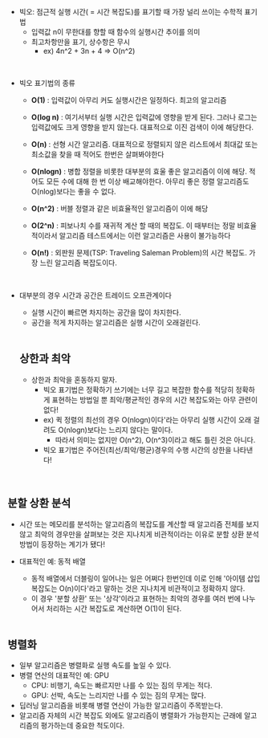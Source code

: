 - 빅오: 점근적 실행 시간( = 시간 복잡도)를 표기할 때 가장 널리 쓰이는 수학적 표기법
  - 입력값 n이 무한대를 향할 때 함수의 실행시간 추이를 의미
  - 최고차항만을 표기, 상수항은 무시
    - ex) 4n^2 + 3n + 4 ⇒ O(n^2)

<br>

- 빅오 표기법의 종류

  - **O(1)** : 입력값이 아무리 커도 실행시간은 일정하다. 최고의 알고리즘
  - **O(log n)** : 여기서부터 실행 시간은 입력값에 영향을 받게 된다. 그러나 로그는 입력값에도 크게 영향을 받지 않는다. 대표적으로 이진 검색이 이에 해당한다.
  - **O(n)** : 선형 시간 알고리즘. 대표적으로 정렬되지 않은 리스트에서 최대값 또는 최소값을 찾을 때 적어도 한번은 살펴봐야한다
  - **O(nlogn)** : 병합 정렬을 비롯한 대부분의 효울 좋은 알고리즘이 이에 해당. 적어도 모든 수에 대해 한 번 이상 배교해야한다. 아무리 좋은 정렬 알고리즘도 O(nlog)보다는 좋을 수 없다.
  - **O(n^2)** : 버블 정렬과 같은 비효율적인 알고리즘이 이에 해당
  - **O(2^n)** : 피보나치 수를 재귀적 계산 할 때의 복잡도. 이 때부터는 정말 비효율적이라서 알고리즘 테스트에서는 이런 알고리즘은 사용이 불가능하다
  - **O(n!)** : 외판원 문제(TSP: Traveling Saleman Problem)의 시간 복잡도. 가장 느린 알고리즘 복잡도이다.

    <br>

- 대부분의 경우 시간과 공간은 트레이드 오프관계이다

  - 실행 시간이 빠르면 차지하는 공간을 많이 차지한다.
  - 공간을 적게 차지하는 알고리즘은 실행 시간이 오래걸린다.

  <br>

  ## 상한과 최악

  - 상한과 최악을 혼동하지 말자.
    - 빅오 표기법은 정확하기 쓰기에는 너무 길고 복잡한 함수를 적당히 정확하게 표현하는 방법일 뿐 최악/평균적인 경우의 시간 복잡도와는 아무 관련이 없다!
    - ex) 퀵 정렬의 최선의 경우 O(nlogn)이다'라는 아무리 실행 시간이 오래 걸려도 O(nlogn)보다는 느리지 않다는 말이다.
      - 따라서 의미는 없지만 O(n^2), O(n^3)이라고 해도 틀린 것은 아니다.
    - 빅오 표기법은 주어진(최선/최악/평균)경우의 수행 시간의 상한을 나타낸다!

<br>

## 분할 상환 분석

- 시간 또는 메모리를 분석하는 알고리즘의 복잡도를 계산할 때 알고리즘 전체를 보지 않고 최악의 경우만을 살펴보는 것은 지나치게 비관적이라는 이유로 분할 상환 분석 방법이 등장하는 계기가 됐다!

- 대표적인 예: 동적 배열

  - 동적 배열에서 더블링이 일어나는 일은 어쩌다 한번인데 이로 인해 '아이템 삽입 복잡도는 O(n)이다'라고 말하는 것은 지나치게 비관적이고 정확하지 않다.
  - 이 경우 '분할 상환' 또는 '상각'이라고 표현하는 최악의 경우를 여러 번에 나누어서 처리하는 시간 복잡도로 계산하면 O(1)이 된다.

  <br>

## 병렬화

- 일부 알고리즘은 병렬화로 실행 속도를 높일 수 있다.
- 병렬 연산의 대표적인 예: GPU
  - CPU: 비행기, 속도는 빠르지만 나를 수 있는 짐의 무게는 적다.
  - GPU: 선박, 속도는 느리지만 나를 수 있는 짐의 무게는 많다.
- 딥러닝 알고리즘을 비롯해 병렬 연산이 가능한 알고리즘이 주목받는다.
- 알고리즘 자체의 시간 복잡도 외에도 알고리즘이 병렬화가 가능한지는 근래에 알고리즘의 평가하는데 중요한 척도이다.
